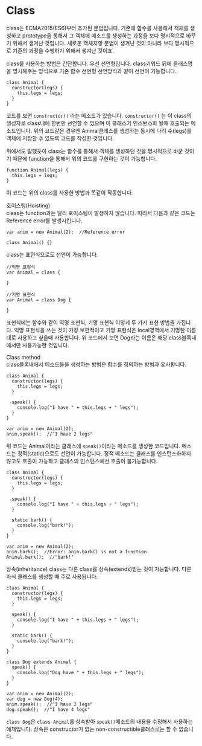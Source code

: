 Class
===

class는 ECMA2015(ES6)부터 추가된 문법입니다. 기존에 함수를 사용해서 객체를 생성하고 prototype을 통해서 그 객체에 메소드를 생성하는 과정을 보다 명시적으로 바꾸기 위해서 생겨난 것입니다. 새로운 객체지향 문법이 생겨난 것이 아니라 보다 명시적으로 기존의 과정을 수행하기 위해서 생겨난 것이죠.

class를 사용하는 방법은 간단합니다. 우선 선언형입니다. class키워드 뒤에 클래스명을 명시해주는 방식으로 기존 함수 선언형 선언방식과 같이 선언이 가능합니다.
```
class Animal {
  constructor(legs) {
    this.legs = legs;
  }
}
```
코드를 보면 <code>constructor()</code> 라는 메소드가 있습니다. <code>constructor()</code> 는 이 class의 생성자로 class내에 한번만 선언할 수 있으며 이 클래스가 인스턴스화 될때 호출되는 메소드입니다. 위의 코드같은 경우엔 Animal클래스를 생성하는 동시에 다리 수(legs)를 객체에 저장할 수 있도록 코드를 작성한 것입니다.

위에서도 말했듯이 class는 함수를 통해서 객체를 생성하던 것을 명시적으로 바꾼 것이기 때문에 function을 통해서 위의 코드를 구현하는 것이 가능합니다.
```
function Animal(legs) {
  this.legs = legs;
}
```
이 코드는 위의 class를 사용한 방법과 똑같이 작동합니다.

호이스팅(Hoisting)  
class는 function과는 달리 호이스팅이 발생하지 않습니다. 따라서 다음과 같은 코드는 Reference error를 발생시킵니다.
```
var anim = new Animal(2);  //Reference error

class Animal() {}
```

class는 표현식으로도 선언이 가능합니다.
```
//익명 표현식
var Animal = class {

}

//기명 표현식
var Animal = class Dog {

}
```
표현식에는 함수와 같이 익명 표현식, 기명 표현식 이렇게 두 가지 표현 방법을 가집니다. 익명 표현식을 쓰는 것이 가장 보편적이고 기명 표현식은 local영역에서 기명한 이름대로 사용하고 싶을때 사용합니다. 위 코드에서 보면 Dog라는 이름은 해당 class블록내에서만 사용가능한 것입니다.

Class method  
class블록내에서 메소드들을 생성하는 방법은 함수를 정의하는 방법과 유사합니다.
```
class Animal {
  constructor(legs) {
    this.legs = legs;
  }

  speak() {
    console.log("I have " + this.legs + " legs");
  }
}

var anim = new Animal(2);
anim.speak();  //"I have 2 legs"
```
위 코드는 Animal이라는 클래스에 <code>speak()</code>이라는 메소드를 생성한 코드입니다. 메소드는 정적(static)으로도 선언이 가능합니다. 정적 메소드는 클래스를 인스턴스화하지 않고도 호출이 가능하고 클래스의 인스턴스에선 호출이 불가능합니다.
```
class Animal {
  constructor(legs) {
    this.legs = legs;
  }

  speak() {
    console.log("I have " + this.legs + " legs");
  }

  static bark() {
    console.log("bark!");
  }
}

var anim = new Animal(2);
anim.bark();  //Error: anim.bark() is not a function.
Animal.bark();  //"bark!"
```

상속(inheritance)
class는 다른 class를 상속(extends)받는 것이 가능합니다. 다른 자식 클래스를 생성할 때 주로 사용됩니다.
```
class Animal {
  constructor(legs) {
    this.legs = legs;
  }

  speak() {
    console.log("I have " + this.legs + " legs");
  }

  static bark() {
    console.log("bark!");
  }
}

class Dog extends Animal {
  speak() {
    console.log("Dog have " + this.legs + " legs");
  }
}

var anim = new Animal(2);
var dog = new Dog(4);
anim.speak();  //"I have 2 legs"
dog.speak();  //"I have 4 legs"
```
<code>class Dog</code>은 <code>class Animal</code>를 상속받아 <code>speak()</code>메소드의 내용을 수정해서 사용하는 예제입니다. 상속은 constructor가 없는 non-constructible클래스로는 할 수 없습니다.
